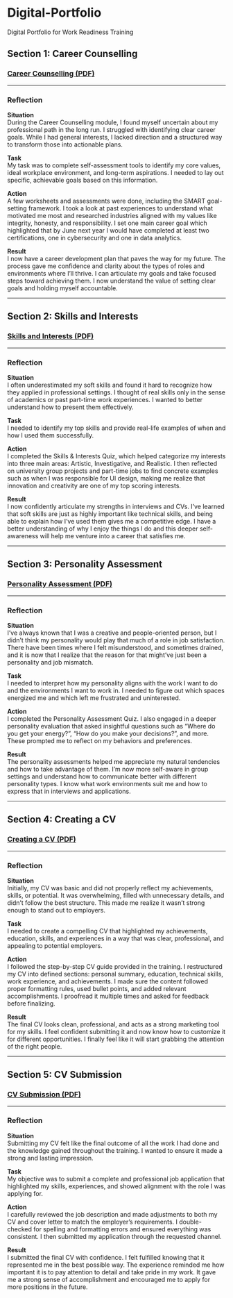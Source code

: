 # Digital-Portfolio
Digital Portfolio for Work Readiness Training
## Section 1: Career Counselling

### [Career Counselling (PDF)](./career-counselling.pdf)

---

### Reflection

**Situation**  
During the Career Counselling module, I found myself uncertain about my professional path in the long run. I struggled with identifying clear career goals. While I had general interests, I lacked direction and a structured way to transform those into actionable plans.

**Task**  
My task was to complete self-assessment tools to identify my core values, ideal workplace environment, and long-term aspirations. I needed to lay out specific, achievable goals based on this information.

**Action**  
A few worksheets and assessments were done, including the SMART goal-setting framework. I took a look at past experiences to understand what motivated me most and researched industries aligned with my values like integrity, honesty, and responsibility. I set one main career goal which highlighted that by June next year I would have completed at least two certifications, one in cybersecurity and one in data analytics.

**Result**  
I now have a career development plan that paves the way for my future. The process gave me confidence and clarity about the types of roles and environments where I’ll thrive. I can articulate my goals and take focused steps toward achieving them. I now understand the value of setting clear goals and holding myself accountable.

---

## Section 2: Skills and Interests

###  [Skills and Interests (PDF)](./skills-and-interests.pdf)

---

### Reflection

**Situation**  
I often underestimated my soft skills and found it hard to recognize how they applied in professional settings. I thought of real skills only in the sense of academics or past part-time work experiences. I wanted to better understand how to present them effectively.

**Task**  
I needed to identify my top skills and provide real-life examples of when and how I used them successfully.

**Action**  
I completed the Skills & Interests Quiz, which helped categorize my interests into three main areas: Artistic, Investigative, and Realistic. I then reflected on university group projects and part-time jobs to find concrete examples such as when I was responsible for UI design, making me realize that innovation and creativity are one of my top scoring interests.

**Result**  
I now confidently articulate my strengths in interviews and CVs. I’ve learned that soft skills are just as highly important like technical skills, and being able to explain how I’ve used them gives me a competitive edge. I have a better understanding of why I enjoy the things I do and this deeper self-awareness will help me venture into a career that satisfies me.


---

## Section 3: Personality Assessment

### [Personality Assessment (PDF)](./personality-assessment.pdf)

---

### Reflection

**Situation**  
I’ve always known that I was a creative and people-oriented person, but I didn’t think my personality would play that much of a role in job satisfaction. There have been times where I felt misunderstood, and sometimes drained, and it is now that I realize that the reason for that might’ve just been a personality and job mismatch.

**Task**  
I needed to interpret how my personality aligns with the work I want to do and the environments I want to work in. I needed to figure out which spaces energized me and which left me frustrated and uninterested.

**Action**  
I completed the Personality Assessment Quiz. I also engaged in a deeper personality evaluation that asked insightful questions such as “Where do you get your energy?”, “How do you make your decisions?”, and more. These prompted me to reflect on my behaviors and preferences.

**Result**  
The personality assessments helped me appreciate my natural tendencies and how to take advantage of them. I’m now more self-aware in group settings and understand how to communicate better with different personality types. I know what work environments suit me and how to express that in interviews and applications.

---

## Section 4: Creating a CV

### [Creating a CV (PDF)](./creating-a-cv.pdf)

---

### Reflection

**Situation**  
Initially, my CV was basic and did not properly reflect my achievements, skills, or potential. It was overwhelming, filled with unnecessary details, and didn’t follow the best structure. This made me realize it wasn’t strong enough to stand out to employers.

**Task**  
I needed to create a compelling CV that highlighted my achievements, education, skills, and experiences in a way that was clear, professional, and appealing to potential employers.

**Action**  
I followed the step-by-step CV guide provided in the training. I restructured my CV into defined sections: personal summary, education, technical skills, work experience, and achievements. I made sure the content followed proper formatting rules, used bullet points, and added relevant accomplishments. I proofread it multiple times and asked for feedback before finalizing.

**Result**  
The final CV looks clean, professional, and acts as a strong marketing tool for my skills. I feel confident submitting it and now know how to customize it for different opportunities. I finally feel like it will start grabbing the attention of the right people.

---

## Section 5: CV Submission

### [CV Submission (PDF)](./cv-submission.pdf)

---

### Reflection

**Situation**  
Submitting my CV felt like the final outcome of all the work I had done and the knowledge gained throughout the training. I wanted to ensure it made a strong and lasting impression.

**Task**  
My objective was to submit a complete and professional job application that highlighted my skills, experiences, and showed alignment with the role I was applying for.

**Action**  
I carefully reviewed the job description and made adjustments to both my CV and cover letter to match the employer’s requirements. I double-checked for spelling and formatting errors and ensured everything was consistent. I then submitted my application through the requested channel.

**Result**  
I submitted the final CV with confidence. I felt fulfilled knowing that it represented me in the best possible way. The experience reminded me how important it is to pay attention to detail and take pride in my work. It gave me a strong sense of accomplishment and encouraged me to apply for more positions in the future.

